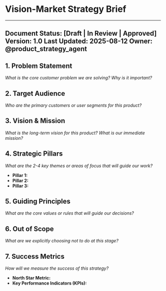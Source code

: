 # Vision-Market Strategy Brief

---
**Document Status:** [Draft | In Review | Approved]
**Version:** 1.0
**Last Updated:** 2025-08-12
**Owner:** @product_strategy_agent
---

## 1. Problem Statement
*What is the core customer problem we are solving? Why is it important?*

## 2. Target Audience
*Who are the primary customers or user segments for this product?*

## 3. Vision & Mission
*What is the long-term vision for this product? What is our immediate mission?*

## 4. Strategic Pillars
*What are the 2-4 key themes or areas of focus that will guide our work?*
*   **Pillar 1:**
*   **Pillar 2:**
*   **Pillar 3:**

## 5. Guiding Principles
*What are the core values or rules that will guide our decisions?*

## 6. Out of Scope
*What are we explicitly choosing not to do at this stage?*

## 7. Success Metrics
*How will we measure the success of this strategy?*
*   **North Star Metric:**
*   **Key Performance Indicators (KPIs):**
